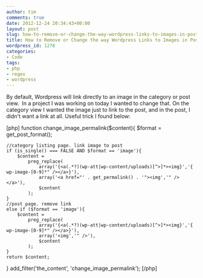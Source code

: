 ```yaml
---
author: tim
comments: true
date: 2012-12-24 20:34:43+00:00
layout: post
slug: how-to-remove-or-change-the-way-wordpress-links-to-images-in-posts
title: How to Remove or Change the way Wordpress Links to Images in Posts
wordpress_id: 1278
categories:
- Code
tags:
- php
- regex
- wordpress
---
```


By default, Wordpress will link directly to an image in the category or post view.  In a project I was working on today I wanted to change that. On the category view I wanted the image just to link to the post, and in the post, I didn't want a link at all. Useful trick I found below:

[php]
function change_image_permalink($content){
	$format = get_post_format();

	//category listing page. link image to post
	if (is_single() === FALSE AND $format == 'image'){
		$content =
 			preg_replace(
 				array('{<a(.*?)(wp-att|wp-content/uploads)[^>]*><img}','{ wp-image-[0-9]*" /></a>}'),
 				array('<a href="' . get_permalink() . '"><img','" /></a>'),
 				$content
 			);
	}
	//post page. remove link
	else if ($format == 'image'){
		$content =
 			preg_replace(
 				array('{<a(.*?)(wp-att|wp-content/uploads)[^>]*><img}','{ wp-image-[0-9]*" /></a>}'),
 				array('<img','" />'),
 				$content
 			);
	}
	return $content;
}
add_filter('the_content', 'change_image_permalink');
[/php]
